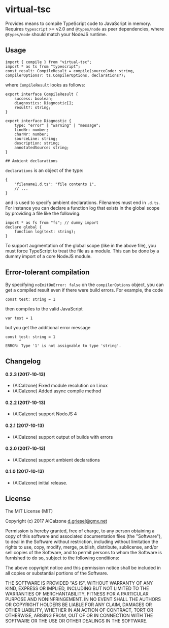 # virtual-tsc

Provides means to compile TypeScript code to JavaScript in memory. 
Requires `typescript` >= v2.0 and `@types/node` as peer dependencies, where `@types/node` should match your NodeJS runtime.

## Usage

```TS
import { compile } from "virtual-tsc";
import * as ts from "typescript";
const result: CompileResult = compile(sourceCode: string, compilerOptions?: ts.CompilerOptions, declarations?);
```
where `CompileResult` looks as follows:
```TS
export interface CompileResult {
	success: boolean;
	diagnostics: Diagnostic[];
	result?: string;
}

export interface Diagnostic {
	type: "error" | "warning" | "message";
	lineNr: number;
	charNr: number;
	sourceLine: string;
	description: string;
	annotatedSource: string;
}

## Ambient declarations

```
`declarations` is an object of the type:
```JS
{
	"filename1.d.ts": "file contents 1",
	// ...
}
```
and is used to specify ambient declarations. Filenames must end in `.d.ts`. For instance you can declare a function log that exists in the global scope by providing a file like the following:
```TS
import * as fs from "fs"; // dummy import
declare global {
	function log(text: string);
}
```
To support augmentation of the global scope (like in the above file), you must force TypeScript to treat the file as a module. This can be done by a dummy import of a core NodeJS module.

## Error-tolerant compilation

By specifying `noEmitOnError: false` on the `compilerOptions` object, you can get a compiled result even if there were build errors. For example, the code
```TS
const test: string = 1
```
then compiles to the valid JavaScript
```JS
var test = 1
```
but you get the additional error message
```JS
const test: string = 1
      ^
ERROR: Type '1' is not assignable to type 'string'.
```

## Changelog

#### 0.2.3 (2017-10-13)
* (AlCalzone) Fixed module resolution on Linux
* (AlCalzone) Added async compile method

#### 0.2.2 (2017-10-13)
* (AlCalzone) support NodeJS 4

#### 0.2.1 (2017-10-13)
* (AlCalzone) support output of builds with errors

#### 0.2.0 (2017-10-13)
* (AlCalzone) support ambient declarations

#### 0.1.0 (2017-10-13)
* (AlCalzone) initial release. 

## License
The MIT License (MIT)

Copyright (c) 2017 AlCalzone <d.griesel@gmx.net>

Permission is hereby granted, free of charge, to any person obtaining a copy
of this software and associated documentation files (the "Software"), to deal
in the Software without restriction, including without limitation the rights
to use, copy, modify, merge, publish, distribute, sublicense, and/or sell
copies of the Software, and to permit persons to whom the Software is
furnished to do so, subject to the following conditions:

The above copyright notice and this permission notice shall be included in
all copies or substantial portions of the Software.

THE SOFTWARE IS PROVIDED "AS IS", WITHOUT WARRANTY OF ANY KIND, EXPRESS OR
IMPLIED, INCLUDING BUT NOT LIMITED TO THE WARRANTIES OF MERCHANTABILITY,
FITNESS FOR A PARTICULAR PURPOSE AND NONINFRINGEMENT. IN NO EVENT SHALL THE
AUTHORS OR COPYRIGHT HOLDERS BE LIABLE FOR ANY CLAIM, DAMAGES OR OTHER
LIABILITY, WHETHER IN AN ACTION OF CONTRACT, TORT OR OTHERWISE, ARISING FROM,
OUT OF OR IN CONNECTION WITH THE SOFTWARE OR THE USE OR OTHER DEALINGS IN
THE SOFTWARE.
